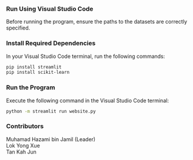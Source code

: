 ### Run Using Visual Studio Code

Before running the program, ensure the paths to the datasets are correctly specified.

### Install Required Dependencies

In your Visual Studio Code terminal, run the following commands:

```bash
pip install streamlit
pip install scikit-learn
```

### Run the Program
Execute the following command in the Visual Studio Code terminal:
```bash
python -m streamlit run website.py
```
### Contributors
Muhamad Hazami bin Jamil (Leader)
<br>
Lok Yong Xue
<br>
Tan Kah Jun
